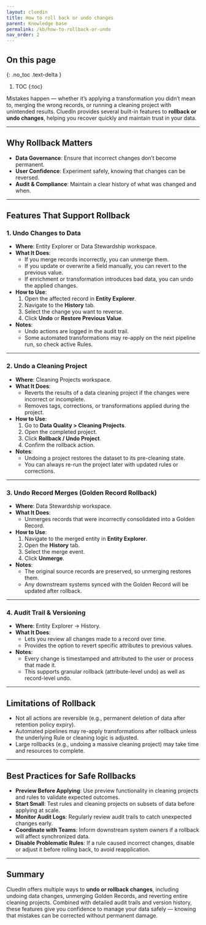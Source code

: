 ```yaml
---
layout: cluedin
title: How to roll back or undo changes
parent: Knowledge base
permalink: /kb/how-to-rollback-or-undo
nav_order: 2
---
```


## On this page
{: .no_toc .text-delta }
1. TOC
{:toc}

Mistakes happen — whether it’s applying a transformation you didn’t mean to, merging the wrong records, or running a cleaning project with unintended results. CluedIn provides several built-in features to **rollback or undo changes**, helping you recover quickly and maintain trust in your data.

---

## Why Rollback Matters

- **Data Governance**: Ensure that incorrect changes don’t become permanent.  
- **User Confidence**: Experiment safely, knowing that changes can be reversed.  
- **Audit & Compliance**: Maintain a clear history of what was changed and when.  

---

## Features That Support Rollback

### 1. Undo Changes to Data
- **Where**: Entity Explorer or Data Stewardship workspace.  
- **What It Does**:  
  - If you merge records incorrectly, you can unmerge them.  
  - If you update or overwrite a field manually, you can revert to the previous value.  
  - If enrichment or transformation introduces bad data, you can undo the applied changes.  
- **How to Use**:  
  1. Open the affected record in **Entity Explorer**.  
  2. Navigate to the **History** tab.  
  3. Select the change you want to reverse.  
  4. Click **Undo** or **Restore Previous Value**.  
- **Notes**:  
  - Undo actions are logged in the audit trail.  
  - Some automated transformations may re-apply on the next pipeline run, so check active Rules.  

---

### 2. Undo a Cleaning Project
- **Where**: Cleaning Projects workspace.  
- **What It Does**:  
  - Reverts the results of a data cleaning project if the changes were incorrect or incomplete.  
  - Removes tags, corrections, or transformations applied during the project.  
- **How to Use**:  
  1. Go to **Data Quality > Cleaning Projects**.  
  2. Open the completed project.  
  3. Click **Rollback / Undo Project**.  
  4. Confirm the rollback action.  
- **Notes**:  
  - Undoing a project restores the dataset to its pre-cleaning state.  
  - You can always re-run the project later with updated rules or corrections.  

---

### 3. Undo Record Merges (Golden Record Rollback)
- **Where**: Data Stewardship workspace.  
- **What It Does**:  
  - Unmerges records that were incorrectly consolidated into a Golden Record.  
- **How to Use**:  
  1. Navigate to the merged entity in **Entity Explorer**.  
  2. Open the **History** tab.  
  3. Select the merge event.  
  4. Click **Unmerge**.  
- **Notes**:  
  - The original source records are preserved, so unmerging restores them.  
  - Any downstream systems synced with the Golden Record will be updated after rollback.  

---

### 4. Audit Trail & Versioning
- **Where**: Entity Explorer → History.  
- **What It Does**:  
  - Lets you review all changes made to a record over time.  
  - Provides the option to revert specific attributes to previous values.  
- **Notes**:  
  - Every change is timestamped and attributed to the user or process that made it.  
  - This supports granular rollback (attribute-level undo) as well as record-level undo.  

---

## Limitations of Rollback
- Not all actions are reversible (e.g., permanent deletion of data after retention policy expiry).  
- Automated pipelines may re-apply transformations after rollback unless the underlying Rule or cleaning logic is adjusted.  
- Large rollbacks (e.g., undoing a massive cleaning project) may take time and resources to complete.  

---

## Best Practices for Safe Rollbacks
- **Preview Before Applying**: Use preview functionality in cleaning projects and rules to validate expected outcomes.  
- **Start Small**: Test rules and cleaning projects on subsets of data before applying at scale.  
- **Monitor Audit Logs**: Regularly review audit trails to catch unexpected changes early.  
- **Coordinate with Teams**: Inform downstream system owners if a rollback will affect synchronized data.  
- **Disable Problematic Rules**: If a rule caused incorrect changes, disable or adjust it before rolling back, to avoid reapplication.  

---

## Summary

CluedIn offers multiple ways to **undo or rollback changes**, including undoing data changes, unmerging Golden Records, and reverting entire cleaning projects. Combined with detailed audit trails and version history, these features give you confidence to manage your data safely — knowing that mistakes can be corrected without permanent damage.
